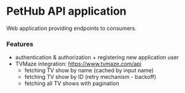 # PetHub API application

Web application providing endpoints to consumers.

### Features

- authentication & authorization + registering new application user
- TVMaze integration: https://www.tvmaze.com/api
    - fetching TV show by name (cached by input name)
    - fetching TV show by ID (retry mechanism - backoff)
    - fetching all TV shows with pagination
